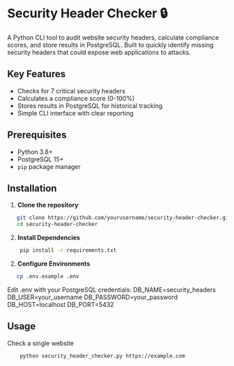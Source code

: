# Security Header Checker 🔒

A Python CLI tool to audit website security headers, calculate compliance scores, and store results in PostgreSQL.
Built to quickly identify missing security headers that could expose web applications to attacks.

## Key Features

- Checks for 7 critical security headers
- Calculates a compliance score (0-100%)
- Stores results in PostgreSQL for historical tracking
- Simple CLI interface with clear reporting

## Prerequisites

- Python 3.8+
- PostgreSQL 15+
- `pip` package manager

## Installation

1. **Clone the repository**

```bash
   git clone https://github.com/yourusername/security-header-checker.git
   cd security-header-checker
```

2. **Install Dependencies**

```bash
    pip install -r requirements.txt
```

2. **Configure Environments**

```bash
   cp .env.example .env
```

Edit .env with your PostgreSQL credentials:
DB_NAME=security_headers
DB_USER=your_username
DB_PASSWORD=your_password
DB_HOST=localhost
DB_PORT=5432

## Usage

Check a single website

```bash
    python security_header_checker.py https://example.com
```
